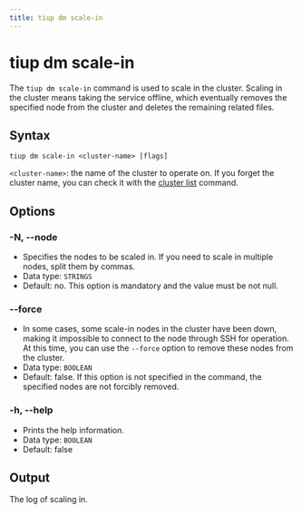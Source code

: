 ```yaml
---
title: tiup dm scale-in
---
```


# tiup dm scale-in

The `tiup dm scale-in` command is used to scale in the cluster. Scaling in the cluster means taking the service offline, which eventually removes the specified node from the cluster and deletes the remaining related files.

## Syntax

```shell
tiup dm scale-in <cluster-name> [flags]
```

`<cluster-name>`: the name of the cluster to operate on. If you forget the cluster name, you can check it with the [cluster list](/tiup/tiup-component-dm-list.md) command.

## Options

### -N, --node

- Specifies the nodes to be scaled in. If you need to scale in multiple nodes, split them by commas.
- Data type: `STRINGS`
- Default: no. This option is mandatory and the value must be not null.

### --force

- In some cases, some scale-in nodes in the cluster have been down, making it impossible to connect to the node through SSH for operation. At this time, you can use the `--force` option to remove these nodes from the cluster.
- Data type: `BOOLEAN`
- Default: false. If this option is not specified in the command, the specified nodes are not forcibly removed.

### -h, --help

- Prints the help information.
- Data type: `BOOLEAN`
- Default: false

## Output

The log of scaling in.
